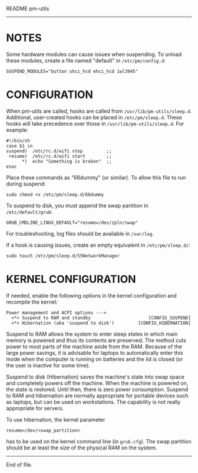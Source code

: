 README pm-utils

---


NOTES
=====

Some hardware modules can cause issues when suspending.  To unload these
modules, create a file named "default" in `/etc/pm/config.d`:

    SUSPEND_MODULES="button uhci_hcd ehci_hcd iwl3945"


CONFIGURATION
=============

When pm-utils are called, hooks are called from `/usr/lib/pm-utils/sleep.d`.
Additional, user-created hooks can be placed in `/etc/pm/sleep.d`.  These hooks
will take precedence over those in `/usr/lib/pm-utils/sleep.d`.  For example:

    #!/bin/sh
    case $1 in
    suspend)  /etc/rc.d/wifi stop         ;;
     resume)  /etc/rc.d/wifi start        ;;
          *)  echo "Something is broken"  ;;
    esac

Place these commands as "66dummy" (or similar).  To allow this file to run
during suspend:

    sudo chmod +x /etc/pm/sleep.d/66dummy

To suspend to disk, you must append the swap partition in `/etc/default/grub`:

    GRUB_CMDLINE_LINUX_DEFAULT="resume=/dev/zpln/swap"

For troubleshooting, log files should be available in `/var/log`.

If a hook is causing issues, create an empty equivalent in `/etc/pm/sleep.d/`:

    sudo touch /etc/pm/sleep.d/55NetworkManager


KERNEL CONFIGURATION
====================

If needed, enable the following options in the kernel configuration and
recompile the kernel:

    Power management and ACPI options --->
      <*> Suspend to RAM and standby                      [CONFIG_SUSPEND]
      <*> Hibernation (aka 'suspend to disk')         [CONFIG_HIBERNATION]

Suspend to RAM allows the system to enter sleep states in which main memory is
powered and thus its contents are preserved.  The method cuts power to most
parts of the machine aside from the RAM.  Because of the large power savings,
it is advisable for laptops to automatically enter this mode when the computer
is running on batteries and the lid is closed (or the user is inactive for
some time).

Suspend to disk (Hibernation) saves the machine's state into swap space and
completely powers off the machine.  When the machine is powered on, the state
is restored.  Until then, there is zero power consumption.  Suspend to RAM and
hibernation are normally appropriate for portable devices such as laptops, but
can be used on workstations.  The capability is not really appropriate for
servers.

To use hibernation, the kernel parameter

    resume=/dev/<swap_partition>

has to be used on the kernel command line (in `grub.cfg`).  The swap partition
should be at least the size of the physical RAM on the system.


---

End of file.
